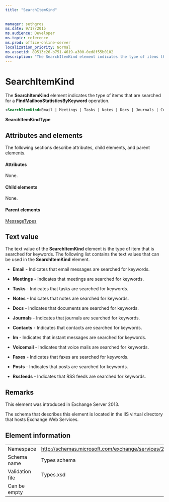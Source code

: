 ```yaml
---
title: "SearchItemKind"
 
 
manager: sethgros
ms.date: 9/17/2015
ms.audience: Developer
ms.topic: reference
ms.prod: office-online-server
localization_priority: Normal
ms.assetid: 89513c26-b751-4619-a300-0ed8f55b0102
description: "The SearchItemKind element indicates the type of items that are searched for a FindMailboxStatisticsByKeyword operation."
---
```


# SearchItemKind

The **SearchItemKind** element indicates the type of items that are searched for a **FindMailboxStatisticsByKeyword** operation. 
  
```XML
<SearchItemKind>Email | Meetings | Tasks | Notes | Docs | Journals | Contacts | Im | Voicemail | Faxes | Posts | Rssfeeds</SearchItemKind>
```

 **SearchItemKindType**
## Attributes and elements

The following sections describe attributes, child elements, and parent elements.
  
#### Attributes

None.
  
#### Child elements

None.
  
#### Parent elements

[MessageTypes](messagetypes.md)
  
## Text value

The text value of the **SearchItemKind** element is the type of item that is searched for keywords. The following list contains the text values that can be used in the **SearchItemKind** element. 
  
- **Email** - Indicates that email messages are searched for keywords. 
    
- **Meetings** - Indicates that meetings are searched for keywords. 
    
- **Tasks** - Indicates that tasks are searched for keywords. 
    
- **Notes** - Indicates that notes are searched for keywords. 
    
- **Docs** - Indicates that documents are searched for keywords. 
    
- **Journals** - Indicates that journals are searched for keywords. 
    
- **Contacts** - Indicates that contacts are searched for keywords. 
    
- **Im** - Indicates that instant messages are searched for keywords. 
    
- **Voicemail** - Indicates that voice mails are searched for keywords. 
    
- **Faxes** - Indicates that faxes are searched for keywords. 
    
- **Posts** - Indicates that posts are searched for keywords. 
    
- **Rssfeeds** - Indicates that RSS feeds are searched for keywords. 
    
## Remarks

This element was introduced in Exchange Server 2013.
  
The schema that describes this element is located in the IIS virtual directory that hosts Exchange Web Services.
  
## Element information

|||
|:-----|:-----|
|Namespace  <br/> |http://schemas.microsoft.com/exchange/services/2006/types  <br/> |
|Schema name  <br/> |Types schema  <br/> |
|Validation file  <br/> |Types.xsd  <br/> |
|Can be empty  <br/> ||
   


